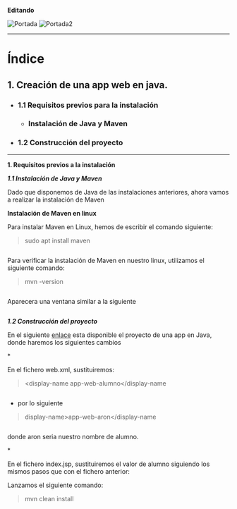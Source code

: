 **Editando**

<img src="https://user-images.githubusercontent.com/73592097/137165167-5fa8d67a-6d40-41f9-a67f-903ae9b88d87.png" alt="Portada">
<img src="https://user-images.githubusercontent.com/73592097/137165448-fd5d6cae-1e1b-4c42-8d38-fc0178073370.png" alt="Portada2">

<br/>
<hr/>

# Índice #


## 1. Creación de una app web en java. ##
* ### 1.1 Requisitos previos para la instalación ###
  * ###  Instalación de Java y Maven ###

* ### 1.2 Construcción del proyecto ###

<hr/>

**1. Requisitos  previos a la instalación**

***1.1 Instalación de Java y Maven***

<p>Dado que disponemos de Java de las instalaciones anteriores, ahora vamos a realizar la instalación de Maven </p>


****Instalación de Maven en linux****

<p>Para instalar Maven en Linux, hemos de escribir el comando siguiente: </p>

> sudo apt install maven

<img src="" alt="">

<p>Para verificar la instalación de Maven en nuestro linux, utilizamos el siguiente comando: </p>

> mvn -version

<img src="" alt="">

<p>Aparecera una ventana similar a la siguiente</p>

<img src="" alt="">

***1.2 Construcción del proyecto***

<p>En el siguiente <a href="">enlace</a> esta disponible  el proyecto de una app en Java, donde haremos los siguientes cambios</p>

*<p>En el fichero web.xml, sustituiremos: </p>

>   <display-name  app-web-alumno</display-name  

<img src="" alt="">


* <p>por lo siguiente</p>

> display-name>app-web-aron</display-name

<img src="" alt="">


<p>donde aron seria nuestro nombre de alumno.</p>

*<p>En el fichero index.jsp, sustituiremos el valor de alumno siguiendo los mismos pasos que con el fichero anterior: </p>



<p>Lanzamos el siguiente comando: </p>

> mvn clean install

<img src="" alt="">
